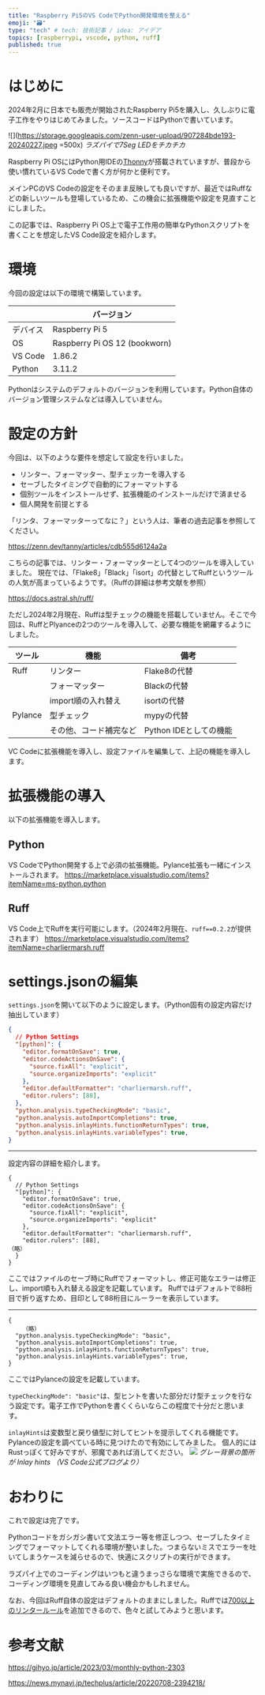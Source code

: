 ```yaml
---
title: "Raspberry Pi5のVS CodeでPython開発環境を整える"
emoji: "🗃️"
type: "tech" # tech: 技術記事 / idea: アイデア
topics: [raspberrypi, vscode, python, ruff]
published: true
---
```


# はじめに

2024年2月に日本でも販売が開始されたRaspberry Pi5を購入し、久しぶりに電子工作をやりはじめてみました。ソースコードはPythonで書いています。

![](https://storage.googleapis.com/zenn-user-upload/907284bde193-20240227.jpeg =500x)
_ラズパイで7Seg LEDをチカチカ_

Raspberry Pi OSにはPython用IDEの[Thonny](https://thonny.org/)が搭載されていますが、普段から使い慣れているVS Codeで書く方が何かと便利です。

メインPCのVS Codeの設定をそのまま反映しても良いですが、最近ではRuffなどの新しいツールも登場しているため、この機会に拡張機能や設定を見直すことにしました。

この記事では、Raspberry Pi OS上で電子工作用の簡単なPythonスクリプトを書くことを想定したVS Code設定を紹介します。

# 環境

今回の設定は以下の環境で構築しています。

|          | バージョン                    |
| -------- | ----------------------------- |
| デバイス | Raspberry Pi 5                |
| OS       | Raspberry Pi OS 12 (bookworn) |
| VS Code  | 1.86.2                        |
| Python   | 3.11.2                        |

Pythonはシステムのデフォルトのバージョンを利用しています。Python自体のバージョン管理システムなどは導入していません。

# 設定の方針

今回は、以下のような要件を想定して設定を行いました。

- リンター、フォーマッター、型チェッカーを導入する
- セーブしたタイミングで自動的にフォーマットする
- 個別ツールをインストールせず、拡張機能のインストールだけで済ませる
- 個人開発を前提とする

「リンタ、フォーマッターってなに？」という人は、筆者の過去記事を参照してください。

https://zenn.dev/tanny/articles/cdb555d6124a2a

こちらの記事では、リンター・フォーマッターとして4つのツールを導入していました。
現在では、「Flake8」「Black」「isort」の代替としてRuffというツールの人気が高まっているようです。（Ruffの詳細は参考文献を参照）

https://docs.astral.sh/ruff/

ただし2024年2月現在、Ruffは型チェックの機能を搭載していません。そこで今回は、RuffとPlyanceの2つのツールを導入して、必要な機能を網羅するようにしました。

| ツール  | 機能                   | 備考                   |
| ------- | ---------------------- | ---------------------- |
| Ruff    | リンター               | Flake8の代替           |
|         | フォーマッター         | Blackの代替            |
|         | import順の入れ替え     | isortの代替            |
| Pylance | 型チェック             | mypyの代替             |
|         | その他、コード補完など | Python IDEとしての機能 |

VC Codeに拡張機能を導入し、設定ファイルを編集して、上記の機能を導入します。

# 拡張機能の導入

以下の拡張機能を導入します。

## Python

VS CodeでPython開発する上で必須の拡張機能。Pylance拡張も一緒にインストールされます。
https://marketplace.visualstudio.com/items?itemName=ms-python.python

## Ruff

VS Code上でRuffを実行可能にします。（2024年2月現在、`ruff==0.2.2`が提供されます）
https://marketplace.visualstudio.com/items?itemName=charliermarsh.ruff

# settings.jsonの編集

`settings.json`を開いて以下のように設定します。（Python固有の設定内容だけ抽出しています）

```json:settings.json
{
  // Python Settings
  "[python]": {
    "editor.formatOnSave": true,
    "editor.codeActionsOnSave": {
      "source.fixAll": "explicit",
      "source.organizeImports": "explicit"
    },
    "editor.defaultFormatter": "charliermarsh.ruff",
    "editor.rulers": [88],
  },
  "python.analysis.typeCheckingMode": "basic",
  "python.analysis.autoImportCompletions": true,
  "python.analysis.inlayHints.functionReturnTypes": true,
  "python.analysis.inlayHints.variableTypes": true,
}
```

---

設定内容の詳細を紹介します。

```json:Ruffの設定
{
  // Python Settings
  "[python]": {
    "editor.formatOnSave": true,
    "editor.codeActionsOnSave": {
      "source.fixAll": "explicit",
      "source.organizeImports": "explicit"
    },
    "editor.defaultFormatter": "charliermarsh.ruff",
    "editor.rulers": [88],
（略）
  }
}
```

ここではファイルのセーブ時にRuffでフォーマットし、修正可能なエラーは修正し、import順も入れ替える設定を記載しています。
Ruffではデフォルトで88桁目で折り返すため、目印として88桁目にルーラーを表示しています。

---

```json:Pylanceの設定
{
    （略）
  "python.analysis.typeCheckingMode": "basic",
  "python.analysis.autoImportCompletions": true,
  "python.analysis.inlayHints.functionReturnTypes": true,
  "python.analysis.inlayHints.variableTypes": true,
}
```

ここではPylanceの設定を記載しています。

`typeCheckingMode": "basic"`は、型ヒントを書いた部分だけ型チェックを行なう設定です。電子工作でPythonを書くくらいならこの程度で十分だと思います。

`inlayHints`は変数型と戻り値型に対してヒントを提示してくれる機能です。Pylanceの設定を調べている時に見つけたので有効にしてみました。
個人的にはRustっぽくて好みですが、邪魔であれば消してください。
![](https://storage.googleapis.com/zenn-user-upload/41b436ec8ef0-20240227.png)
_グレー背景の箇所が Inlay hints （VS Code公式ブログより）_

# おわりに

これで設定は完了です。

Pythonコードをガシガシ書いて文法エラー等を修正しつつ、セーブしたタイミングでフォーマットしてくれる環境が整いました。つまらないミスでエラーを吐いてしまうケースを減らせるので、快適にスクリプトの実行ができます。

ラズパイ上でのコーディングはいつもと違うまっさらな環境で実施できるので、コーディング環境を見直してみる良い機会かもしれません。

なお、今回はRuff自体の設定はデフォルトのままにしました。Ruffでは[700以上のリンタールール](https://docs.astral.sh/ruff/rules/)を追加できるので、色々と試してみようと思います。

# 参考文献

https://gihyo.jp/article/2023/03/monthly-python-2303

https://news.mynavi.jp/techplus/article/20220708-2394218/
